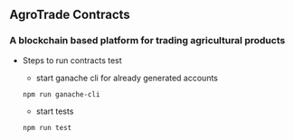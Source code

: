 ## AgroTrade Contracts
### A blockchain based platform for trading agricultural products
- Steps to run contracts test

  - start ganache cli for already generated accounts
  ```
  npm run ganache-cli
  ```
  - start tests
  ```
  npm run test
  ```
